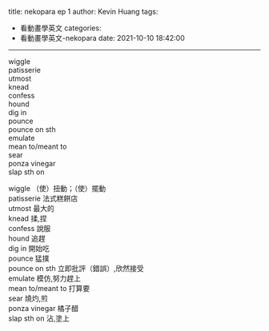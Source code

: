 title: nekopara ep 1
author: Kevin Huang
tags:
  - 看動畫學英文
categories:
  - 看動畫學英文-nekopara
date: 2021-10-10 18:42:00
---
wiggle  
patisserie  
utmost  
knead  
confess  
hound  
dig in  
pounce  
pounce on sth  
emulate   
mean to/meant to    
sear     
ponza vinegar    
slap sth on    


wiggle  （使）扭動；（使）擺動  
patisserie 法式糕餅店  
utmost 最大的  
knead 揉,捏  
confess 說服  
hound 追趕  
dig in 開始吃  
pounce 猛撲  
pounce on sth 立即批評（錯誤）,欣然接受  
emulate  模仿,努力趕上  
mean to/meant to  打算要  
sear 燒灼,煎  
ponza vinegar  橘子醋  
slap sth on  沾,塗上  

